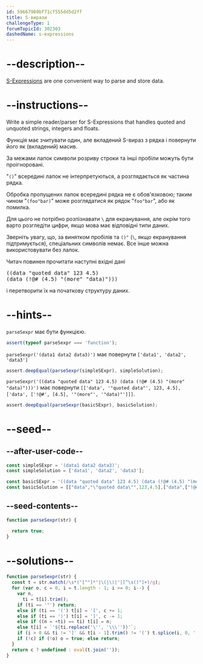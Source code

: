 ```yaml
---
id: 59667989bf71cf555dd5d2ff
title: S-вирази
challengeType: 1
forumTopicId: 302303
dashedName: s-expressions
---
```


# --description--

<a href="https://rosettacode.org/wiki/S-expressions" target="_blank" rel="noopener noreferrer nofollow">S-Expressions</a> are one convenient way to parse and store data.

# --instructions--

Write a simple reader/parser for S-Expressions that handles quoted and unquoted strings, integers and floats.

Функція має зчитувати один, але вкладений S-вираз з рядка і повернути його як (вкладений) масив.

За межами лапок символи розриву строки та інші пробіли можуть бути проігноровані.

"`()`" всередині лапок не інтерпретуються, а розглядається як частина рядка.

Обробка пропущених лапок всередині рядка не є обов'язковою; таким чином "`(foo"bar)`" може розглядатися як рядок "`foo"bar`", або як помилка.

Для цього не потрібно розпізнавати `\` для екранування, але окрім того варто розгледіти цифри, якщо мова має відповідні типи даних.

Зверніть увагу, що, за винятком пробілів та `()"` (`\`, якщо екранування підтримується), спеціальних символів немає. Все інше можна використовувати без лапок.

Читач повинен прочитати наступні вхідні дані

<pre>((data "quoted data" 123 4.5)
(data (!@# (4.5) "(more" "data)")))
</pre>

і перетворити їх на початкову структуру даних.

# --hints--

`parseSexpr` має бути функцією.

```js
assert(typeof parseSexpr === 'function');
```

`parseSexpr('(data1 data2 data3)')` має повернути `['data1', 'data2', 'data3']`

```js
assert.deepEqual(parseSexpr(simpleSExpr), simpleSolution);
```

`parseSexpr('((data "quoted data" 123 4.5) (data (!@# (4.5) "(more" "data)")))')` має повернути `[['data', '"quoted data"', 123, 4.5], ['data', ['!@#', [4.5], '"(more"', '"data)"']]]`.

```js
assert.deepEqual(parseSexpr(basicSExpr), basicSolution);
```

# --seed--

## --after-user-code--

```js
const simpleSExpr = '(data1 data2 data3)';
const simpleSolution = ['data1', 'data2', 'data3'];

const basicSExpr = '((data "quoted data" 123 4.5) (data (!@# (4.5) "(more" "data)")))';
const basicSolution = [["data","\"quoted data\"",123,4.5],["data",["!@#",[4.5],"\"(more\"","\"data)\""]]];
```

## --seed-contents--

```js
function parseSexpr(str) {

  return true;
}
```

# --solutions--

```js
function parseSexpr(str) {
  const t = str.match(/\s*("[^"]*"|\(|\)|"|[^\s()"]+)/g);
  for (var o, c = 0, i = t.length - 1; i >= 0; i--) {
    var n,
      ti = t[i].trim();
    if (ti == '"') return;
    else if (ti == '(') t[i] = '[', c += 1;
    else if (ti == ')') t[i] = ']', c -= 1;
    else if ((n = +ti) == ti) t[i] = n;
    else t[i] = `'${ti.replace('\'', '\\\'')}'`;
    if (i > 0 && ti != ']' && t[i - 1].trim() != '(') t.splice(i, 0, ',');
    if (!c) if (!o) o = true; else return;
  }
  return c ? undefined : eval(t.join(''));
}
```

